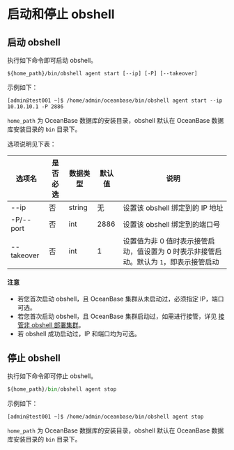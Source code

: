 # 启动和停止 obshell

## 启动 obshell

执行如下命令即可启动 obshell。

```shell
${home_path}/bin/obshell agent start [--ip] [-P] [--takeover]
```

示例如下：

```obshell
[admin@test001 ~]$ /home/admin/oceanbase/bin/obshell agent start --ip 10.10.10.1 -P 2886
```

`home_path` 为 OceanBase 数据库的安装目录，obshell 默认在 OceanBase 数据库安装目录的 `bin` 目录下。

选项说明见下表：

| 选项名      | 是否必选 | 数据类型 |  默认值 | 说明 |
|------------|----------|---------|---------|------|
| --ip       | 否       | string  | 无      | 设置该 obshell 绑定到的 IP 地址 |
| -P/--port  | 否       | int  | 2886    | 设置该 obshell 绑定到的端口号 |
| --takeover | 否       | int     | 1       | 设置值为非 0 值时表示接管启动，值设置为 0 时表示非接管启动。默认为 `1`，即表示接管启动 |

<main id="notice" type='notice'>
  <h4>注意</h4>
  <ul>
  <li>若您首次启动 obshell，且 OceanBase 集群从未启动过，必须指定 IP，端口可选。</li>
  <li>若您首次启动 obshell，且 OceanBase 集群启动过，如需进行接管，详见 <a href='./300.take-over-non-obshell-deployed-clusters.md'>接管非 obshell 部署集群</a>。</li>
  <li>若 obshell 成功启动过，IP 和端口均为可选。</li>
  </ul>
</main>

## 停止 obshell

执行如下命令即可停止 obshell。

```python
${home_path}/bin/obshell agent stop
```

示例如下：

```obshell
[admin@test001 ~]$ /home/admin/oceanbase/bin/obshell agent stop
```

`home_path` 为 OceanBase 数据库的安装目录，obshell 默认在 OceanBase 数据库安装目录的 `bin` 目录下。
